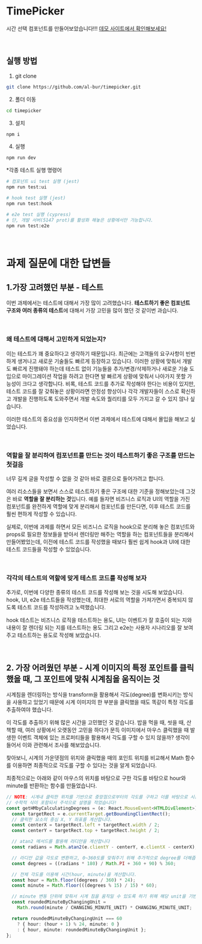 # TimePicker

시간 선택 컴포넌트를 만들어보았습니다!!! [데모 사이트에서 확인해보세요!](https://timepicker.netlify.app/)

<br>


## 실행 방법


1. git clone

```bash
git clone https://github.com/al-bur/timepicker.git
```

2. 폴더 이동

```bash
cd timepicker
```

3. 설치

```bash
npm i
```

4. 실행
```bash
npm run dev
```

*각종 테스트 실행 명령어
```bash
# 컴포넌트 ui test 실행 (jest)
npm run test:ui

# hook test 실행 (jest)
npm run test:hook

# e2e test 실행 (cypress)
# 단, 개발 서버(5147 prot)를 활성화 해놓은 상황에서만 가능합니다.
npm run test:e2e 

```

<br>

# 과제 질문에 대한 답변들

## 1.가장 고려했던 부분 - 테스트

이번 과제에서는 테스트에 대해서 가장 많이 고려했습니다. **테스트하기 좋은 컴포넌트 구조와 여러 종류의 테스트**에 대해서 가장 고민을 많이 했던 것 같이번 과습니다.

<br>

### **왜 테스트에 대해서 고민하게 되었는지?**

이는 테스트가 꽤 중요하다고 생각하기 때문입니다. 최근에는 고객들의 요구사항이 빈번하게 생겨나고 새로운 기술들도 빠르게 등장하고 있습니다. 이러한 상황에 맞춰서 개발도 빠르게 진행돼야 하는데 테스트 없이 기능들을 추가/변경/삭제하거나 새로운 기술 도입으로 마이그레이션 작업을 하려고 한다면 발 빠르게 상황에 맞춰서 나아가지 못할 가능성이 크다고 생각합니다. 비록, 테스트 코드를 추가로 작성해야 한다는 비용이 있지만, 테스트 코드를 잘 갖춰놓은 상황이라면 안정성 향상이나 각각 개발자들이 스스로 확신하고 개발을 진행하도록 도와주면서 개발 속도와 퀄리티를 모두 가지고 갈 수 있지 않나 싶습니다.

이러한 테스트의 중요성을 인지하면서 이번 과제에서 테스트에 대해서 몰입을 해보고 싶었습니다.

<br>

### **역할을 잘 분리하여 컴포넌트를 만드는 것이 테스트하기 좋은 구조를 만드는 첫걸음**

너무 길게 글을 작성할 수 없을 것 같아 바로 결론으로 들어가려고 합니다.

여러 리소스들을 보면서 스스로 테스트하기 좋은 구조에 대한 기준을 정해보았는데 그것은 바로 **역할을 잘 분리하는 것**입니다. 예를 들자면 비즈니스 로직과 UI의 역할을 가진 컴포넌트를 완전하게 역할에 맞게 분리해서 컴포넌트를 만든다면, 이후 테스트 코드를 훨씬 편하게 작성할 수 있습니다.

실제로, 이번에 과제를 하면서 모든 비즈니스 로직을 hook으로 분리해 놓은 컴포넌트와 props로 필요한 정보들을 받아서 렌더링만 해주는 역할을 하는 컴포넌트들을 분리해서 만들어봤었는데, 이전에 테스트 코드를 작성했을 때보다 훨씬 쉽게 hook과 UI에 대한 테스트 코드들을 작성할 수 있었습니다.

<br>

### **각각의 테스트의 역할에 맞게 테스트 코드를 작성해 보자**

추가로, 이번에 다양한 종류의 테스트 코드를 작성해 보는 것을 시도해 보았습니다. hook, UI, e2e 테스트들을 작성했는데, 최대한 서로의 역할을 가져가면서 중복되지 않도록 테스트 코드를 작성하려고 노력했습니다.

hook 테스트는 비즈니스 로직을 테스트하는 용도, UI는 이벤트가 잘 호출이 되는 지와 내용이 잘 렌더링 되는 지를 테스트하는 용도 그리고 e2e는 사용자 시나리오를 잘 보여주고 테스트하는 용도로 작성해 보았습니다.


<br>

## 2. 가장 어려웠던 부분 - 시계 이미지의 특정 포인트를 클릭했을 때, 그 포인트에 맞춰 시계침을 움직이는 것
시계침을 렌더링하는 방식을 transform을 활용해서 각도(degree)를 변화시키는 방식을 사용하고 있었기 때문에 시계 이미지의 한 부분을 클릭했을 때도 똑같이 특정 각도를 추출하여야 했습니다.

이 각도를 추출하기 위해 많은 시간을 고민했던 것 같습니다. 밥을 먹을 때, 씻을 때, 산책할 때, 여러 상황에서 오랫동안 고민을 하다가 문득 이미지에서 마우스 클릭했을 때 발생한 이벤트 객체에 있는 프로퍼티들을 활용해서 각도를 구할 수 있지 않을까? 생각이 들어서 이와 관련해서 조사를 해보았습니다.

찾아보니, 시계의 가운뎃점의 위치와 클릭했을 때의 포인트 위치를 비교해서 Math 함수를 이용하면 최종적으로 각도를 구할 수 있다는 것을 알게 되었습니다.

최종적으로는 아래와 같이 마우스의 위치를 바탕으로 구한 각도를 바탕으로 hour와 minute를 반환하는 함수를 만들었습니다.

```Typescript
// NOTE: 시계내 클릭한 위치를 기반으로 중앙점으로부터의 각도를 구하고 이를 바탕으로 시간(hour, minute)을 구하는 함수
// 수학적 식이 포함되서 주석으로 설명을 적었습니다!
const getHMbyCalculatingDegrees = (e: React.MouseEvent<HTMLDivElement>) => {
  const targetRect = e.currentTarget.getBoundingClientRect();
  // 클릭한 요소의 중심 X, Y 좌표를 계산합니다.
  const centerX = targetRect.left + targetRect.width / 2;
  const centerY = targetRect.top + targetRect.height / 2;

  // atan2 메서드를 활용해 라디안을 계산합니다
  const radians = Math.atan2(e.clientY - centerY, e.clientX - centerX); // 마우스 좌표와 요소 중심 좌표의 차이를 이용해 각도를 라디안으로 계산합니다.

  // 라디안 값을 각도로 변환하고, 0~360도를 맞춰주기 위해 추가적으로 degree를 더해줍니다.
  const degrees = ((radians * 180) / Math.PI + 360 + 90) % 360;

  // 전체 각도를 이용해 시간(hour, minute)을 계산합니다.
  const hour = Math.floor((degrees / 360) * 24);
  const minute = Math.floor(((degrees % 15) / 15) * 60);

  // minute 변동 단위에 맞춰서 시계 침을 움직일 수 있도록 하기 위해 해당 unit을 기반으로 반올림 해줍니다.
  const roundedMinuteByChangingUnit =
    Math.round(minute / CHANGING_MINUTE_UNIT) * CHANGING_MINUTE_UNIT;

  return roundedMinuteByChangingUnit === 60
    ? { hour: (hour + 1) % 24, minute: 0 }
    : { hour, minute: roundedMinuteByChangingUnit };
};
```
